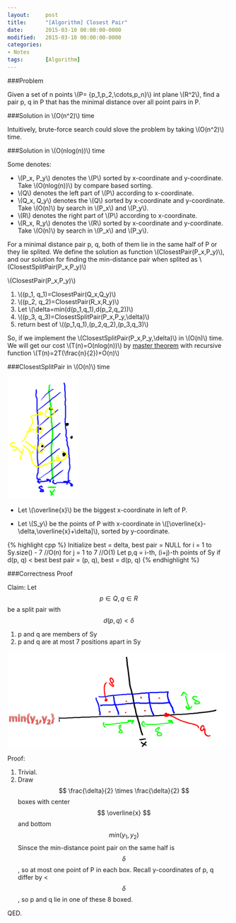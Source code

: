 ```yaml
---
layout: 	post
title:  	"[Algorithm] Closest Pair"
date:   	2015-03-10 00:00:00-0000
modified:	2015-03-10 00:00:00-0000
categories: 
- Notes
tags:		[Algorithm]
---
```


###Problem

Given a set of n points \\(P= {p_1,p_2,\cdots,p_n}\\) int plane \\(R^2\\), find a pair p, q in P that has the minimal distance over all point pairs in P.

###Solution in \\(O(n^2)\\) time

Intuitively, brute-force search could slove the problem by taking \\(O(n^2)\\) time.

###Solution in \\(O(nlog(n))\\) time

Some denotes:

+ \\(P_x, P_y\\) denotes the \\(P\\) sorted by x-coordinate and y-coordinate. Take \\(O(nlog(n))\\) by compare based sorting.
+ \\(Q\\) denotes the left part of \\(P\\) according to x-coordinate.
+ \\(Q_x, Q_y\\) denotes the \\(Q\\) sorted by x-coordinate and y-coordinate. Take \\(O(n)\\) by search in \\(P_x\\) and \\(P_y\\).
+ \\(R\\) denotes the right part of \\(P\\) according to x-coordinate.
+ \\(R_x, R_y\\) denotes the \\(R\\) sorted by x-coordinate and y-coordinate. Take \\(O(n)\\) by search in \\(P_x\\) and \\(P_y\\).


For a minimal distance pair p, q, both of them lie in the same half of P or they lie splited. We define the solution as function \\(ClosestPair(P_x,P_y)\\), and our solution for finding the min-distance pair when splited as \\(ClosestSplitPair(P_x,P_y)\\)

\\(ClosestPair(P_x,P_y)\\)

1. \\((p_1, q_1)=ClosestPair(Q_x,Q_y)\\)
2. \\((p_2, q_2)=ClosestPair(R_x,R_y)\\)
3. Let \\(\delta=min(d(p_1,q_1),d(p_2,q_2))\\)
4. \\((p_3, q_3)=ClosestSplitPair(P_x,P_y,\delta)\\)
5. return best of \\((p_1,q_1),(p_2,q_2),(p_3,q_3)\\)

So, if we implement the \\(ClosestSplitPair(P_x,P_y,\delta)\\) in \\(O(n)\\) time. We will get our cost \\(T(n)=O(nlog(n))\\) by [master theorem][master theorem] with recursive function \\(T(n)=2T(\frac{n}{2})+O(n)\\)

###ClosestSplitPair in \\(O(n)\\) time

![CSP][CSP]

+ Let \\(\overline{x}\\) be the biggest x-coordinate in left of P.

+ Let \\(S_y\\) be the points of P with x-coordinate in \\([\overline{x}-\delta,\overline{x}+\delta]\\), sorted by y-coordinate.

{% highlight cpp %}
Initialize best = delta, best pair = NULL
for i = 1 to Sy.size() - 7	                    //O(n)
	for j = 1 to 7                 			    //O(1)
		Let p,q = i-th, (i+j)-th points of Sy
		if d(p, q) < best 
			best pair = (p, q), best = d(p, q) 
{% endhighlight %}

###Correctness Proof

Claim: Let $$ p\in Q, q \in R $$ be a split pair with $$ d(p,q)<\delta $$

1. p and q are members of Sy
2. p and q are at most 7 positions apart in Sy

![Proof][Proof]

Proof:

1. Trivial.
2. Draw $$ \frac{\delta}{2} \times \frac{\delta}{2} $$ boxes with center $$ \overline{x} $$ and bottom $$ min(y_1, y_2) $$ 
Sinsce the min-distance point pair on the same half is $$ \delta $$, so at most one point of P in each box.
Recall y-coordinates of p, q differ by < $$ \delta $$, so p and q lie in one of these 8 boxed.

QED.

[master theorem]:http://charlesliuchang.com/notes/2015/01/31/Notes-Master-Theorem.html
[CSP]:/images/closestsplitpair.png
[Proof]:/images/csp_proof.png